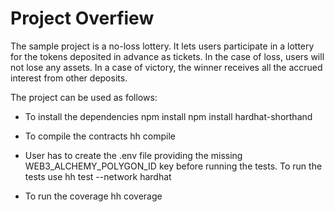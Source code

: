 
# Project Overfiew

The sample project is a no-loss lottery.
It lets users participate in a lottery for the tokens deposited in advance as tickets. In the case of loss, users will not lose any assets. In a case of victory, the winner receives all the accrued interest from other deposits.

The project can be used as follows:
- To install the dependencies
npm install
npm install hardhat-shorthand

- To compile the contracts
hh compile

- User has to create the .env file providing the missing WEB3_ALCHEMY_POLYGON_ID key before running the tests. To run the tests use
 hh test --network hardhat
- To run the coverage
 hh coverage
